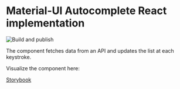 # Material-UI Autocomplete React implementation

![Build and publish](https://github.com/m4nu56/pg-schema-restorer/workflows/Build%20and%20publish/badge.svg)

The component fetches data from an API and updates the list at each keystroke. 

Visualize the component here:

[Storybook](https://m4nu56.github.io/autocomplete-cities)

